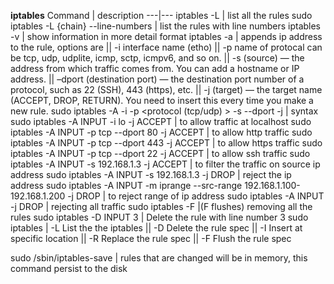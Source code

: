 **iptables**
Command | description 
---|---
iptables -L | list all the rules
sudo iptables -L  {chain} --line-numbers | list the rules with line numbers
iptables -v | show information in more detail format
iptables -a | appends ip address to the rule, options are 
 || -i  interface name (etho)
 || -p  name of protocal can be tcp, udp, udplite, icmp, sctp, icmpv6, and so on.
 || -s (source) — the address from which traffic comes from. You can add a hostname or IP address.
 || –dport (destination port) — the destination port number of a protocol, such as 22 (SSH), 443 (https), etc.
 || -j (target) — the target name (ACCEPT, DROP, RETURN). You need to insert this every time you make a new rule.
sudo iptables -A <chain> -i <interface> -p <protocol (tcp/udp) > -s <source> --dport <port no.>  -j <target> | syntax
sudo iptables -A INPUT -i lo -j ACCEPT | to allow traffic at localhost
sudo iptables -A INPUT -p tcp --dport 80 -j ACCEPT | to allow http traffic
sudo iptables -A INPUT -p tcp --dport 443 -j ACCEPT | to allow https traffic
sudo iptables -A INPUT -p tcp --dport 22 -j ACCEPT | to allow ssh traffic
sudo iptables -A INPUT -s 192.168.1.3 -j ACCEPT | to filter the traffic on source ip address
sudo iptables -A INPUT -s 192.168.1.3 -j DROP | reject the ip address 
sudo iptables -A INPUT -m iprange --src-range 192.168.1.100-192.168.1.200 -j DROP | to reject range of ip address
sudo iptables -A INPUT -j DROP | rejecting all traffic
sudo iptables -F |(F flushes) removing all the rules
sudo iptables -D INPUT 3 | Delete the rule with line number 3
sudo iptables  | -L List the the iptables
|| -D Delete the rule spec
|| -I Insert at specific location
|| -R Replace the rule spec
|| -F Flush the rule spec






sudo /sbin/iptables-save | rules that are changed will be in memory, this command persist to the disk
